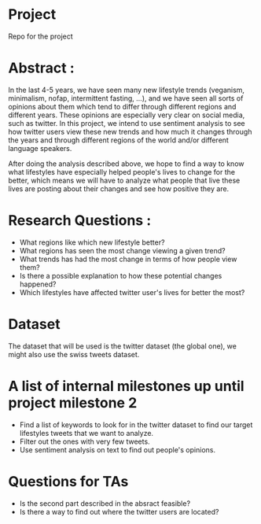 # Project
Repo for the project
# Abstract : 

In the last 4-5 years, we have seen many new lifestyle trends (veganism, minimalism, nofap, intermittent fasting, ...), and we have seen all sorts of opinions about them which tend to differ through different regions and different years. These opinions are especially very clear on social media, such as twitter. 
In this project, we intend to use sentiment analysis to see how twitter users view these new trends and how much it changes through the years and through different regions of the world and/or different language speakers.

After doing the analysis described above, we hope to find a way to know what lifestyles have especially helped people's lives to change for the better, which means we will have to analyze what people that live these lives are posting about their changes and see how positive they are.

# Research Questions :  
- What regions like which new lifestyle better?
- What regions has seen the most change viewing a given trend?
- What trends has had the most change in terms of how people view them?
- Is there a possible explanation to how these potential changes happened?
- Which lifestyles have affected twitter user's lives for better the most?

# Dataset 

The dataset that will be used is the twitter dataset (the global one), we might also use the swiss tweets dataset.

# A list of internal milestones up until project milestone 2

- Find a list of keywords to look for in the twitter dataset to find our target lifestyles tweets that we want to analyze.
- Filter out the ones with very few tweets.
- Use sentiment analysis on text to find out people's opinions.

# Questions for TAs

- Is the second part described in the absract feasible?
- Is there a way to find out where the twitter users are located?